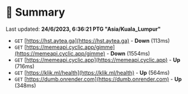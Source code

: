 # 📖 Summary
Last updated: **24/6/2023, 6:36:21 PTG "Asia/Kuala_Lumpur"**

- `GET` [https://hst.aytea.ga](https://hst.aytea.ga) - **Down** (113ms)
- `GET` [https://memeapi.cyclic.app/gimme](https://memeapi.cyclic.app/gimme) - **Down** (1554ms)
- `GET` [https://memeapi.cyclic.app](https://memeapi.cyclic.app) - **Up** (716ms)
- `GET` [https://klik.ml/health](https://klik.ml/health) - **Up** (564ms)
- `GET` [https://dumb.onrender.com](https://dumb.onrender.com) - **Up** (348ms)
